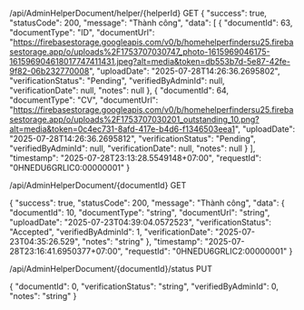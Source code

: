 /api/AdminHelperDocument/helper/{helperId} GET
{
  "success": true,
  "statusCode": 200,
  "message": "Thành công",
  "data": [
    {
      "documentId": 63,
      "documentType": "ID",
      "documentUrl": "https://firebasestorage.googleapis.com/v0/b/homehelperfindersu25.firebasestorage.app/o/uploads%2F1753707030747_photo-1615969046175-161596904618017747411431.jpeg?alt=media&token=db553b7d-5e87-42fe-9f82-06b232770008",
      "uploadDate": "2025-07-28T14:26:36.2695802",
      "verificationStatus": "Pending",
      "verifiedByAdminId": null,
      "verificationDate": null,
      "notes": null
    },
    {
      "documentId": 64,
      "documentType": "CV",
      "documentUrl": "https://firebasestorage.googleapis.com/v0/b/homehelperfindersu25.firebasestorage.app/o/uploads%2F1753707030201_outstanding_10.png?alt=media&token=0c4ec731-8afd-417e-b4d6-f1346503eea1",
      "uploadDate": "2025-07-28T14:26:36.2695812",
      "verificationStatus": "Pending",
      "verifiedByAdminId": null,
      "verificationDate": null,
      "notes": null
    }
  ],
  "timestamp": "2025-07-28T23:13:28.5549148+07:00",
  "requestId": "0HNEDU6GRLIC0:00000001"
}


/api/AdminHelperDocument/{documentId} GET

{
  "success": true,
  "statusCode": 200,
  "message": "Thành công",
  "data": {
    "documentId": 10,
    "documentType": "string",
    "documentUrl": "string",
    "uploadDate": "2025-07-23T04:39:04.0572523",
    "verificationStatus": "Accepted",
    "verifiedByAdminId": 1,
    "verificationDate": "2025-07-23T04:35:26.529",
    "notes": "string"
  },
  "timestamp": "2025-07-28T23:16:41.6950377+07:00",
  "requestId": "0HNEDU6GRLIC2:00000001"
}

/api/AdminHelperDocument/{documentId}/status PUT

{
  "documentId": 0,
  "verificationStatus": "string",
  "verifiedByAdminId": 0,
  "notes": "string"
}